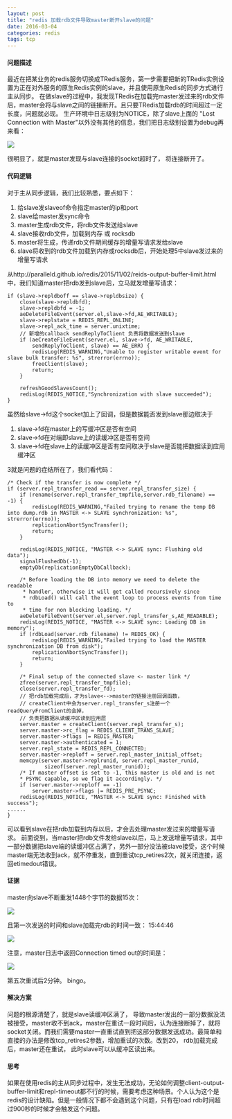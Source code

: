 ```yaml
---
layout: post
title: "redis 加载rdb文件导致master断开slave的问题"
date: 2016-03-04
categories: redis
tags: tcp
---
```


#### __问题描述__ ####

最近在把某业务的redis服务切换成TRedis服务，第一步需要把新的TRedis实例设置为正在对外服务的原生Redis实例的slave，并且使用原生Redis的同步方式进行主从同步。
在做slave的过程中，我发现TRedis在加载完master发过来的rdb文件后，master会将与slave之间的链接断开。且只要TRedis加载rdb的时间超过一定长度，问题就必现。
生产环境中日志级别为NOTICE，除了slave上面的 "Lost Connection with Master"以外没有其他的信息，我们把日志级别设置为debug再来看：

![](https://raw.githubusercontent.com/paralleld/paralleld.github.io/master/images/load-rdb/1.png)

很明显了，就是master发现与slave连接的socket超时了， 将连接断开了。

#### __代码逻辑__ ####

对于主从同步逻辑，我们比较熟悉，要点如下：

1. 给slave发slaveof命令指定master的ip和port
2. slave给master发sync命令
3. master生成rdb文件，将rdb文件发送给slave
4. slave接收rdb文件，加载到内存 或 rocksdb
5. master将生成，传递rdb文件期间缓存的增量写请求发给slave
6. slave将收到的rdb文件加载到内存或rocksdb后，开始处理5中slave发过来的增量写请求

从http://paralleld.github.io/redis/2015/11/02/reids-output-buffer-limit.html中，我们知道master把rdb发到slave后，立马就发增量写请求：
    
    if (slave->repldboff == slave->repldbsize) {
        close(slave->repldbfd);
        slave->repldbfd = -1;
        aeDeleteFileEvent(server.el,slave->fd,AE_WRITABLE);
        slave->replstate = REDIS_REPL_ONLINE;
        slave->repl_ack_time = server.unixtime;
        // 新增的callback sendReplyToClient 负责将数据发送到slave
        if (aeCreateFileEvent(server.el, slave->fd, AE_WRITABLE,
            sendReplyToClient, slave) == AE_ERR) { 
            redisLog(REDIS_WARNING,"Unable to register writable event for slave bulk transfer: %s", strerror(errno));
            freeClient(slave);
            return;
        }
        
        refreshGoodSlavesCount();
        redisLog(REDIS_NOTICE,"Synchronization with slave succeeded");
    }

虽然给slave->fd这个socket加上了回调，但是数据能否发到slave那边取决于

1. slave->fd在master上的写缓冲区是否有空间
2. slave->fd在对端即slave上的读缓冲区是否有空间
3. slave->fd在slave上的读缓冲区是否有空间取决于slave是否能把数据读到应用缓冲区

3就是问题的症结所在了，我们看代码：

    /* Check if the transfer is now complete */
    if (server.repl_transfer_read == server.repl_transfer_size) {
        if (rename(server.repl_transfer_tmpfile,server.rdb_filename) == -1) {
            redisLog(REDIS_WARNING,"Failed trying to rename the temp DB into dump.rdb in MASTER <-> SLAVE synchronization: %s", strerror(errno));
            replicationAbortSyncTransfer();
            return;
        }

        redisLog(REDIS_NOTICE, "MASTER <-> SLAVE sync: Flushing old data");
        signalFlushedDb(-1);
        emptyDb(replicationEmptyDbCallback);

        /* Before loading the DB into memory we need to delete the readable
         * handler, otherwise it will get called recursively since
         * rdbLoad() will call the event loop to process events from time to
         * time for non blocking loading. */
        aeDeleteFileEvent(server.el,server.repl_transfer_s,AE_READABLE);
        redisLog(REDIS_NOTICE, "MASTER <-> SLAVE sync: Loading DB in memory");
        if (rdbLoad(server.rdb_filename) != REDIS_OK) {
            redisLog(REDIS_WARNING,"Failed trying to load the MASTER synchronization DB from disk");
            replicationAbortSyncTransfer();
            return;
        }

        /* Final setup of the connected slave <- master link */
        zfree(server.repl_transfer_tmpfile);
        close(server.repl_transfer_fd);
        // 把rdb加载完成后，才为slave<-->master的链接注册回调函数，
        // createClient中会为server.repl_transfer_s注册一个readQueryFromClient的会掉，
        // 负责把数据从读缓冲区读到应用层
        server.master = createClient(server.repl_transfer_s);
        server.master->rc_flag = REDIS_CLIENT_TRANS_SLAVE;
        server.master->flags |= REDIS_MASTER;
        server.master->authenticated = 1;
        server.repl_state = REDIS_REPL_CONNECTED;
        server.master->reploff = server.repl_master_initial_offset;
        memcpy(server.master->replrunid, server.repl_master_runid,
                sizeof(server.repl_master_runid));
        /* If master offset is set to -1, this master is old and is not
        * PSYNC capable, so we flag it accordingly. */
        if (server.master->reploff == -1)
            server.master->flags |= REDIS_PRE_PSYNC;
        redisLog(REDIS_NOTICE, "MASTER <-> SLAVE sync: Finished with success");
    ......
    }

可以看到slave在把rdb加载到内存以后，才会去处理master发过来的增量写请求。 前面说到，当master把rdb文件发给slave以后，马上发送增量写请求，其中一部分数据把slave端的读缓冲区占满了，另外一部分没法被slave接受，这个时候master端无法收到ack，就不停重发，直到重试tcp_retires2次，就关闭连接，返回etimedout错误。

#### __证据__ ####

master向slave不断重发1448个字节的数据15次：

![](https://raw.githubusercontent.com/paralleld/paralleld.github.io/master/images/load-rdb/2.png)

且第一次发送的时间和slave加载完rdb的时间一致： 15:44:46

![](https://raw.githubusercontent.com/paralleld/paralleld.github.io/master/images/load-rdb/3.png)

注意，master日志中返回Connection timed out的时间是：

![](https://raw.githubusercontent.com/paralleld/paralleld.github.io/master/images/load-rdb/4.png)

第五次重试后2分钟。 bingo。

#### __解决方案__ ####

问题的根源清楚了，就是slave读缓冲区满了， 导致master发出的一部分数据没法被接受，master收不到ack，master在重试一段时间后，认为连接断掉了，就将socket关闭。而我们需要master一直重试直到把这部分数据发送成功。最简单和直接的办法是修改tcp_retires2参数，增加重试的次数。改到20， rdb加载完成后，master还在重试， 此时slave可以从缓冲区读出来。

#### __思考__ ####

如果在使用redis的主从同步过程中，发生无法成功，无论如何调整client-output-buffer-limit和repl-timeout都不行的时候，需要考虑这种场景。个人认为这个是redis的设计缺陷。但是一般情况下都不会遇到这个问题，只有在load rdb时间超过900秒的时候才会触发这个问题。
